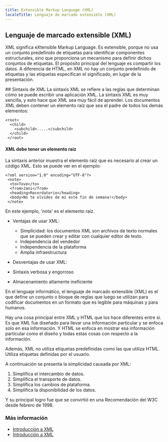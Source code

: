 ```yaml
---
title: Extensible Markup Language (XML)
localeTitle: Lenguaje de marcado extensible (XML)
---
```

## Lenguaje de marcado extensible (XML)

XML significa eXtensible Markup Language. Es extensible, porque no usa un conjunto predefinido de etiquetas para identificar componentes estructurales, sino que proporciona un mecanismo para definir dichos conjuntos de etiquetas. El propósito principal del lenguaje es compartir los datos. A diferencia de HTML, en XML no hay un conjunto predefinido de etiquetas y las etiquetas especifican el significado, en lugar de la presentación.

\## Sintaxis de XML La sintaxis XML se refiere a las reglas que determinan cómo se puede escribir una aplicación XML. La sintaxis XML es muy sencilla, y esto hace que XML sea muy fácil de aprender. Los documentos XML deben contener un elemento raíz que sea el padre de todos los demás elementos:
```
<root> 
  <child> 
    <subchild>.....</subchild> 
  </child> 
 </root> 
```

#### XML debe tener un elemento raíz

La sintaxis anterior muestra el elemento raíz que es necesario al crear un código XML. Esto se puede ver en el ejemplo:
```
<?xml version="1.0" encoding="UTF-8"?> 
 <note> 
  <to>Tove</to> 
  <from>Jani</from> 
  <heading>Recordatorio</heading> 
  <body>No te olvides de mí este fin de semana!</body>
 </note> 
```

En este ejemplo, 'nota' es el elemento raíz.

*   Ventajas de usar XML:
    
    *   Simplicidad: los documentos XML son archivos de texto normales que se pueden crear y editar con cualquier editor de texto.
    *   Independencia del vendedor
    *   Independencia de la plataforma
    *   Amplia infraestructura
*   Desventajas de usar XML:
    
*   Sintaxis verbosa y engorroso
    
*   Almacenamiento altamente ineficiente
    

En el lenguaje informático, el lenguaje de marcado extensible (XML) es el que define un conjunto o bloque de reglas que luego se utilizan para codificar documentos en un formato que es legible para máquinas y para humanos.

Hay una cosa principal entre XML y HTML que los hace diferentes entre sí. Es que XML fue diseñado para llevar una información particular y se enfoca solo en esa información. Y HTML se enfoca en mostrar esa información particular como el diseño y todas estas cosas con respecto a la información.

Además, XML no utiliza etiquetas predefinidas como las que utiliza HTML. Utiliza etiquetas definidas por el usuario.

A continuación se presenta la simplicidad causada por XML:

1.  Simplifica el intercambio de datos.
2.  Simplifica el transporte de datos.
3.  Simplifica los cambios de plataforma.
4.  Simplifica la disponibilidad de los datos.

Y su principal logro fue que se convirtió en una Recomendación del W3C desde febrero de 1998.

### Más información

*   [Introducción a XML](https://developer.mozilla.org/en-US/docs/XML_introduction)
*   [Introducción a XML](https://www.w3schools.com/xml/xml_whatis.asp)
